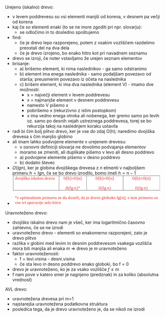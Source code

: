 
Urejeno (iskalno) drevo:
- v levem poddrevesu so vsi elementi manjši od korena, v desnem pa večji od korena
- kaj če so elementi enaki (to se ne more zgoditi pri npr. slovarju):
	- se odločimo in to dosledno spoštujemo
- find:
	- če je drevo lepo razporejeno, potem z vsakim vozliščem razdelimo preostali del na dva dela
	- če je drevo izrojeno, bo enako hitro kot pri navadnem seznamu
- drevo se izroji, če noter vstavljamo že urejen seznam elementov
- brisanje:
	- a) brišemo element, ki nima naslednikov - ga samo odstranimo
	- b) element ima enega naslednika - samo podaljšam povezavo od starša; preusmerim povezavo iz očeta na naslednika
	- c) brišem element, ki ima dva naslednika (element V) - imamo dve možnosti:
		- x = največji element v levem poddrevesu
		- x = najmanjše element v desnem poddrevesu
		- namesto V pišemo x
		- pobrišemo x (rekurzivno z istim postopkom)
		- x ima vedno enega otroka ali nobenega, ker gremo samo po levih oz. samo po desnih vejah ustreznega poddrevesa, torej se bo rekurzija takoj na naslednjem koraku ustavila
- radi bi čim bolj plitvo drevo, ker je vse do zdaj O(h); naredimo dvojiška drevesa s čim manjšo globino
- ali imam lahko podvojene elemente v urejenem drevesu:
	- v osnovni definiciji slovarja ne dovolimo podvajanja elementov
	- moramo se zmeniti, ali duplikate pišemo v levo ali desno poddrevo
	- a) podvojene elemente pišemo v desno poddrevo
	- b) dodatni števec
- $\Omega(lg n)$, ker je globina dvojiškega drevesa z $n$ elmenti v najboljšem primeru $h = lgn$, če se bo drevo izrodilo, bomo imeli $h = n - 1$
- ![500](../../Images3/Pasted%20image%2020250318090552.png)

Uravnoteženo drevo:
- dvojiško iskalno drevo nam je všeč, ker ima logaritmično časovno zahtevno, če se ne izrodi
- uravnoteženo drevo - elementi so enakomerno razporejeni, zato je drevo plitvo
- razlika v globini med levim in desnim poddrevesom vsakega vozlišča mora biti manjša ali enaka $m$ => drevo je $m$ uravnoteženo
- faktor uravnoteženosti:
	- f = levi.visina - desni.visina
	- če sta levo in desno poddrevo enako globoki, bo f = 0
- drevo je uravnoteženo, ko je za vsako vozlišče $f \leq m$
- f nam pove v katero smer je nagnjeno (predznak) in za koliko (absolutna vrednost)

AVL drevo:
- uravnotežena drevesa pri m=1
- najstarejša uravnotežena podatkovna struktura
- posledica tega, da je drevo uravnoteženo je, da se nikoli ne izrodi